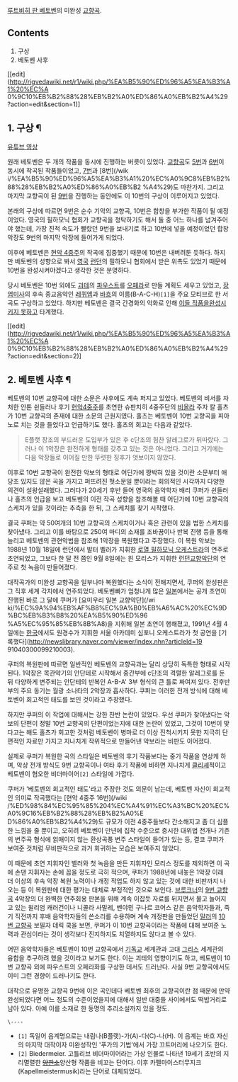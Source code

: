 [루트비히 판 베토벤](%EB%A3%A8%ED%8A%B8%EB%B9%84%ED%9E%88%20%ED%8C%90%20%EB%B2%A0%ED%86%A0%EB%B2%A4.md)의 미완성 [교향곡](%EA%B5%90%ED%96%A5%EA%B3%A1.md).

## Contents

    

1. 구상 
2. 베토벤 사후 

[[edit](http://rigvedawiki.net/r1/wiki.php/%EA%B5%90%ED%96%A5%EA%B3%A1%20%EC%A
0%9C10%EB%B2%88%28%EB%B2%A0%ED%86%A0%EB%B2%A4%29?action=edit&section=1)]

## 1. 구상 ¶

[유튜브 영상](http://www.youtube.com/watch?v=cKoE1f7evDA)

  

원래 베토벤은 두 개의 작품을 동시에 진행하는 버릇이 있었다. [교향곡](%EA%B5%90%ED%96%A5%EA%B3%A1.md)도 [5번](%EA%B5%90%ED%96%A5%EA%B3%A1%20%EC%A0%9C5%EB%B2%88%28%EB%B2%A0%ED%86%A0%EB%B2%A4%29.md)과 [6번](%EA%B5%90%ED%96%A5%EA%B3%A1%20%EC%A0%9C6%EB%B2%88%28%EB%B2%A0%ED%86%A0%EB%B2%A4%29.md)이 동시에 작곡된 작품들이었고, [7번](%EA%B5%90%ED%96%A5%EA%B3%A1%20%EC%A0%9C7%EB%B2%88%28%EB%B2%A0%ED%86%A0%EB%B2%A4%29.md)과 [8번](/wik
i/%EA%B5%90%ED%96%A5%EA%B3%A1%20%EC%A0%9C8%EB%B2%88%28%EB%B2%A0%ED%86%A0%EB%B2
%A4%29)도 마찬가지. 그리고 마지막 교향곡이 된 [9번](%EA%B5%90%ED%96%A5%EA%B3%A1%20%EC%A0%9C9%EB%B2%88%28%EB%B2%A0%ED%86%A0%EB%B2%A4%29.md)을 진행하는 동안에도 이 10번의 구상이 이루어지고
있었다.

  

본래의 구상에 따르면 9번은 순수 기악의 교향곡, 10번은 합창을 부가한 작품이 될 예정이었다. 영국의 필하모닉 협회가 교향곡을 청탁하기도
해서 둘 중 어느 하나를 넘겨주어야 했는데, 가장 진척 속도가 빨랐던 9번을 보내기로 하고 10번에 넣을 예정이었던 합창 악장도 9번의
마지막 악장에 들어가게 되었다.

  

이후에 베토벤은 [현악 4중주](%ED%98%84%EC%95%85%204%EC%A4%91%EC%A3%BC.md)의 작곡에 집중했기
때문에 10번은 내버려둔 듯하다. 하지만 베토벤의 성향으로 봐서 [영국](%EC%98%81%EA%B5%AD.md)
[런던](%EB%9F%B0%EB%8D%98.md)의 필하모니 협회에서 받은 위촉도 있었기 때문에 10번을 완성시켜야겠다고 생각한 것은
분명하다.

  

당시 베토벤은 10번 외에도 [괴테](%EC%9A%94%ED%95%9C%20%EB%B3%BC%ED%94%84%EA%B0%95%20%ED%8F%B0%20%EA%B4%B4%ED%85%8C.md)의
[파우스트](%ED%8C%8C%EC%9A%B0%EC%8A%A4%ED%8A%B8.md)를
[오페라](%EC%98%A4%ED%8E%98%EB%9D%BC.md)로 만들 계획도 세우고 있었고,
[장엄미사](%EC%9E%A5%EC%97%84%EB%AF%B8%EC%82%AC.md)의 후속 종교음악인
[레퀴엠](%EB%A0%88%ED%80%B4%EC%97%A0.md)과 [바흐](%EC%9A%94%ED%95%9C%20%EC%A0%9C%EB%B0%94%EC%8A%A4%ED%8B%B0%EC%95%88%20%EB%B0%94%ED%9D%90.md)의
이름(B-A-C-H)`[1]`을 주요 모티브로 한 서곡도 구상하고 있었다. 하지만 베토벤은 결국 간경화의 악화로 인해 [이들 작품을완성시키지 못하고](9%EB%B2%88%20%EA%B5%90%ED%96%A5%EA%B3%A1%EC%9D%98%20%EC%A0%80%EC%A3%BC.md) 타계했다.

  

[[edit](http://rigvedawiki.net/r1/wiki.php/%EA%B5%90%ED%96%A5%EA%B3%A1%20%EC%A
0%9C10%EB%B2%88%28%EB%B2%A0%ED%86%A0%EB%B2%A4%29?action=edit&section=2)]

## 2. 베토벤 사후 ¶

베토벤의 10번 교향곡에 대한 소문은 사후에도 계속 퍼지고 있었다. 베토벤의 비서를 자처한 안톤 쉰들러나 후기 [현악4중주](%ED%98%84%EC%95%85%204%EC%A4%91%EC%A3%BC.md)를 초연한 슈판치히 4중주단의
[비올라](%EB%B9%84%EC%98%AC%EB%9D%BC.md) 주자 칼 홀츠가 10번 교향곡의 존재에 대한 소문의 근원지였다.
홀츠는 베토벤이 10번 교향곡을 피아노로 치는 것을 들었다고 언급하기도 했다. 홀츠의 회고는 다음과 같았다.

  

> E플랫 장조의 부드러운 도입부가 있은 후 c단조의 힘찬 알레그로가 뒤따랐다. 그러나 이 1악장은 완전하게 형태를 갖추고 있는 것은
아니었다. 그리고 거기에는 다음 악장들로 이어질 만한 뚜렷한 징후가 엿보이지 않았다.

  
이후로 10번 교향곡이 완전한 악보의 형태로 어딘가에 짱박혀 있을 것이란 소문부터 애당초 있지도 않은 곡을 가지고 퍼뜨려진 헛소문일 뿐이라는
회의적인 시각까지 다양한 의견이 설왕설래했다. 그러다가 20세기 후반 들어 영국의 음악학자 배리 쿠퍼가 쉰들러나 홀츠의 언급을 보고 베토벤의
이전 작곡 성향을 참조해볼 때 어딘가에 10번 교향곡의 스케치가 있을 것이라는 추측을 한 뒤, 그 스케치를 찾기 시작했다.

  

결국 쿠퍼는 약 50여개의 10번 교향곡의 스케치이거나 혹은 관련이 있을 법한 스케치를 찾아냈다. 그리고 이를 바탕으로 250여 마디의
소재를 조바꿈이나 반복 진행 등을 통해 늘리고 베토벤의 관현악법을 참조해 1악장을 복원했다고 주장했다. 이 복원 악보는 1988년 10월
18일에 런던에서 발터 벨러가 지휘한 [로열 필하모닉 오케스트라](%EB%A1%9C%EC%97%B4%20%ED%95%84%ED%95%98%EB%AA%A8%EB%8B%89%20%EC%98%A4%EC%BC%80%EC%8A%A4%ED%8A%B8%EB%9D%BC.md)의 연주로
초연되었고, 그보다 한 달 전 쯤인 9월 8일에는 윈 모리스가 지휘한 [런던교향악단](%EB%9F%B0%EB%8D%98%20%EA%B5%90%ED%96%A5%EC%95%85%EB%8B%A8.md)의 연주로 첫
녹음이 만들어졌다.

  

대작곡가의 미완성 교향곡을 일부나마 복원했다는 소식이 전해지면서, 쿠퍼의 완성판은 그 직후 세계 각지에서 연주되었다. 베토벤빠가 엄청나게
많은 [일본](%EC%9D%BC%EB%B3%B8.md)에서는 공개 초연이 진행된 바로 그 달에 쿠퍼가 [요미우리 일본 교향악단](/wi
ki/%EC%9A%94%EB%AF%B8%EC%9A%B0%EB%A6%AC%20%EC%9D%BC%EB%B3%B8%20%EA%B5%90%ED%96
%A5%EC%95%85%EB%8B%A8)을 지휘해 일본 초연이 행해졌고, 1991년 4월 4일에는
[한국](%EB%8C%80%ED%95%9C%EB%AF%BC%EA%B5%AD.md)에서도 원경수가 지휘한 서울 아카데미 심포니
오케스트라가 첫 공연을 [기록했다](http://newslibrary.naver.com/viewer/index.nhn?articleId=19
91040300099210003).

  

쿠퍼의 복원판에 따르면 일반적인 베토벤의 교향곡과는 달리 상당히 독특한 형태로 시작된다. 1악장은 목관악기의 안단테로 시작해서 중간부에
c단조의 격렬한 알레그로를 둔 뒤 다양하게 변주되는 안단테의 반복인 A-B-A' 3부 형식의 큰 틀로 짜여져 있다. 전후반부의 주요 동기는
월광 소나타의 2악장과 흡사하다. 쿠퍼는 이러한 전개 방식에 대해 베토벤이 회고적인 태도를 보인 것이라고 주장했다.

  

하지만 쿠퍼의 이 작업에 대해서는 강한 찬반 논란이 있었다. 우선 쿠퍼가 찾아냈다는 악보의 단편이 정말 10번 교향곡의 단편이었는지에 대한
논란이 있었고, 그것이 10번이 맞다고는 해도 홀츠가 회고한 것처럼 베토벤이 병마로 더 이상 진척시키지 못한 지극히 단편적인 자료만 가지고
지나치게 작위적으로 만들어낸 악보라는 비판도 이어졌다.

  

실제로 쿠퍼가 복원한 곡의 스타일은 베토벤의 후기 작품보다는 중기 작품을 연상케 하며, 악상 전개 방식도 9번 교향곡이나 여타 후기 작품에
비하면 지나치게 [클리셰](%ED%81%B4%EB%A6%AC%EC%85%B0.md)적이고 베토벤이 혐오한 비더마이어`[2]` 스타일에
가깝다.

  

쿠퍼가 '베토벤의 회고적인 태도'라고 주장한 것도 의문이 남는데, 베토벤 자신이 회고적인 의미로 작곡했다는 [현악 4중주 16번](/wiki
/%ED%98%84%EC%95%85%204%EC%A4%91%EC%A3%BC%20%EC%A0%9C16%EB%B2%88%28%EB%B2%A0%E
D%86%A0%EB%B2%A4%29)도 규모가 이전 4중주들보다 간소해지고 좀 더 심플한 느낌을 줄 뿐이고, 오히려 베토벤이 만년에 집착
수준으로 중시한 대위법 전개나 기존의 변주곡 형식에 얽매이지 않는 환상곡풍 변주 스타일이 들어가 있는 등, 결코 쿠퍼가 보여준 것처럼
무비판적으로 과거 회귀하는 모습은 보여주지 않았다.

  

이 때문에 초연 지휘자인 벨러와 첫 녹음을 만든 지휘자인 모리스 정도를 제외하면 이 곡에 손댄 지휘자는 손에 꼽을 정도로 극히 적으며,
쿠퍼가 1988년에 내놓은 1악장 이래 더 이상의 후속 악장 복원 노력이나 개정 작업도 하지 않고 있는 것에 대한 비판까지 나오는 등 이
복원판에 대한 평가는 대체로 부정적인 것으로 보인다.
[브루크너](%EC%95%88%ED%86%A4%20%EB%B8%8C%EB%A3%A8%ED%81%AC%EB%84%88.md)의 [9번 교향곡](%EA%B5%90%ED%96%A5%EA%B3%A1%20%EC%A0%9C9%EB%B2%88%28%EB%B8%8C%EB%A3%A8%ED%81%AC%EB%84%88%29.md) 4악장의 더 완벽한 연주회용 판본을 위해 계속 이잡듯 자료를 뒤지면서 물고 늘어지고 있는 윌리엄
캐러건이나 니콜라 사말레, 벤야민 구나르 코어스 같은 음악학자들과, 죽기 직전까지 후배 음악학자들의 쓴소리를 수용하며 계속 개정판을 만들었던
[말러](%EA%B5%AC%EC%8A%A4%ED%83%80%ED%94%84%20%EB%A7%90%EB%9F%AC.md)의 [10번 교향곡](%EA%B5%90%ED%96%A5%EA%B3%A1%20%EC%A0%9C10%EB%B2%88%28%EB%A7%90%EB%9F%AC%29.md) 보필자 데릭 쿡을 보면, 쿠퍼가 이 10번 교향곡이라는 작품에 대해 보여준 노력과 관심이라는 것이 생각보다 진지하지도 치열하지도
않다고 볼 수 있다.

  

어떤 음악학자들은 베토벤이 10번 교향곡에서 [기독교](%EA%B8%B0%EB%8F%85%EA%B5%90.md) 세계관과 고대
[그리스](%EA%B7%B8%EB%A6%AC%EC%8A%A4.md) 세계관의 융합을 추구하려 했을 것이라고 보기도 한다. 이는 괴테의
영향이기도 하고, 베토벤이 10번 교향곡 외에 파우스트의 오페라화를 구상한 데서도 드러난다. 사실 9번 교향곡에서도 이미 그런 경향이
드러나기도 한다.

  

대작으로 유명한 교향곡 9번에 이은 곡인데다 베토벤 최후의 교향곡이란 점 때문에 만약 완성되었다면 어느 정도의 수준이었을지에 대해서 일반
대중들 사이에서도 떡밥거리로 남아 있다. 아예 이를 소재로 한 동명의 추리소설까지 있을 정도.

`\----`

  * `[1]` 독일어 음계명으로는 내림나(B플랫)-가(A)-다(C)-나(H). 이 음계는 바흐 자신의 마지막 대작이자 미완성작인 '푸가의 기법'에서 가장 끄트머리에 나오기도 한다.
  * `[2]` Biedermeier. 고틀리브 비더마이어라는 가상 인물로 나타낸 19세기 초반의 지리멸렬한 <del>[양판소](%EC%96%91%ED%8C%90%EC%86%8C.md)</del>양산형 작품을 비꼬는 단어다. 이후 카펠마이스터무지크(Kapellmeistermusik)라는 단어로 대체되었다.


